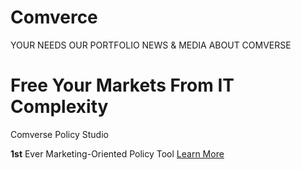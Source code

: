 
# Comverce

YOUR NEEDS
OUR PORTFOLIO
NEWS & MEDIA
ABOUT COMVERSE


# **Free Your Markets From IT Complexity**
 Comverse Policy Studio 
 
 **1st** Ever Marketing-Oriented Policy Tool 
[Learn More](http://github.com)
 

